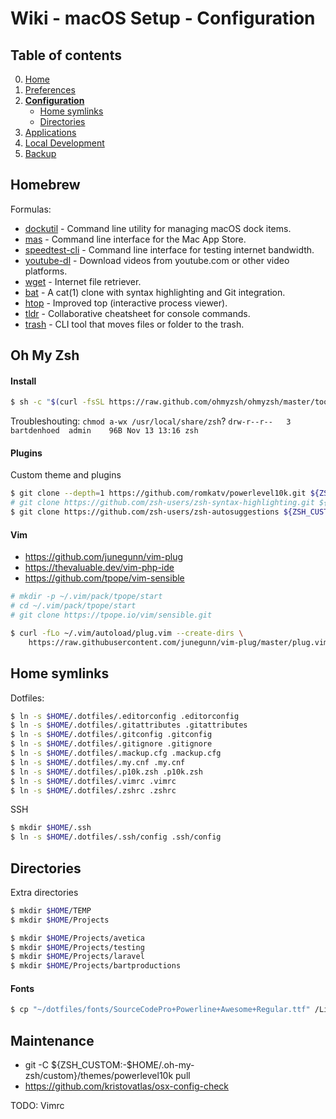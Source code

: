 # Wiki - macOS Setup - Configuration

## Table of contents
0. [Home](https://github.com/bartdenhoed/wiki/blob/master/macos-setup/0-home.md)
1. [Preferences](https://github.com/bartdenhoed/wiki/blob/master/macos-setup/1-preferences.md)
2. [**Configuration**](https://github.com/bartdenhoed/wiki/blob/master/macos-setup/2-configuration.md)
    - [Home symlinks](#home-symlinks)
    - [Directories](#directories)
3. [Applications](https://github.com/bartdenhoed/wiki/blob/master/macos-setup/3-applications.md)
4. [Local Development](https://github.com/bartdenhoed/wiki/blob/master/macos-setup/4-local-development.md)
5. [Backup](https://github.com/bartdenhoed/wiki/blob/master/macos-setup/5-backup.md)


## Homebrew
Formulas:

- [dockutil](https://github.com/kcrawford/dockutil) - Command line utility for managing macOS dock items.
- [mas](https://github.com/mas-cli/mas) - Command line interface for the Mac App Store.
- [speedtest-cli](https://github.com/sivel/speedtest-cli) - Command line interface for testing internet bandwidth.
- [youtube-dl](https://github.com/l1ving/youtube-dl) - Download videos from youtube.com or other video platforms.
- [wget](https://www.gnu.org/software/wget/) - Internet file retriever.
- [bat](https://github.com/sharkdp/bat) - A cat(1) clone with syntax highlighting and Git integration.
- [htop](https://htop.dev/) - Improved top (interactive process viewer).
- [tldr](https://github.com/tldr-pages/tldr) - Collaborative cheatsheet for console commands.
- [trash](https://github.com/ali-rantakari/trash) - CLI tool that moves files or folder to the trash.

## Oh My Zsh
#### Install
```bash
$ sh -c "$(curl -fsSL https://raw.github.com/ohmyzsh/ohmyzsh/master/tools/install.sh)"
```

Troubleshouting: `chmod a-wx /usr/local/share/zsh`?
`drw-r--r--   3 bartdenhoed  admin    96B Nov 13 13:16 zsh`

#### Plugins

Custom theme and plugins
```bash
$ git clone --depth=1 https://github.com/romkatv/powerlevel10k.git ${ZSH_CUSTOM:-$HOME/.oh-my-zsh/custom}/themes/powerlevel10k
# git clone https://github.com/zsh-users/zsh-syntax-highlighting.git ${ZSH_CUSTOM:-$HOME/.oh-my-zsh/custom}/plugins/zsh-syntax-highlighting ?
$ git clone https://github.com/zsh-users/zsh-autosuggestions ${ZSH_CUSTOM:-$HOME/.oh-my-zsh/custom}/plugins/zsh-autosuggestions
```

#### Vim
- https://github.com/junegunn/vim-plug
- https://thevaluable.dev/vim-php-ide
- https://github.com/tpope/vim-sensible
```bash
# mkdir -p ~/.vim/pack/tpope/start
# cd ~/.vim/pack/tpope/start
# git clone https://tpope.io/vim/sensible.git
```

```bash
$ curl -fLo ~/.vim/autoload/plug.vim --create-dirs \
    https://raw.githubusercontent.com/junegunn/vim-plug/master/plug.vim
```

## Home symlinks
Dotfiles:
```bash
$ ln -s $HOME/.dotfiles/.editorconfig .editorconfig
$ ln -s $HOME/.dotfiles/.gitattributes .gitattributes
$ ln -s $HOME/.dotfiles/.gitconfig .gitconfig
$ ln -s $HOME/.dotfiles/.gitignore .gitignore
$ ln -s $HOME/.dotfiles/.mackup.cfg .mackup.cfg
$ ln -s $HOME/.dotfiles/.my.cnf .my.cnf
$ ln -s $HOME/.dotfiles/.p10k.zsh .p10k.zsh
$ ln -s $HOME/.dotfiles/.vimrc .vimrc
$ ln -s $HOME/.dotfiles/.zshrc .zshrc
```

SSH
```bash
$ mkdir $HOME/.ssh
$ ln -s $HOME/.dotfiles/.ssh/config .ssh/config
```

## Directories
Extra directories
```bash
$ mkdir $HOME/TEMP
$ mkdir $HOME/Projects

$ mkdir $HOME/Projects/avetica
$ mkdir $HOME/Projects/testing
$ mkdir $HOME/Projects/laravel
$ mkdir $HOME/Projects/bartproductions
```

#### Fonts
```bash
$ cp "~/dotfiles/fonts/SourceCodePro+Powerline+Awesome+Regular.ttf" /Library/Fonts/
```





## Maintenance
- git -C ${ZSH_CUSTOM:-$HOME/.oh-my-zsh/custom}/themes/powerlevel10k pull
- https://github.com/kristovatlas/osx-config-check

TODO: Vimrc